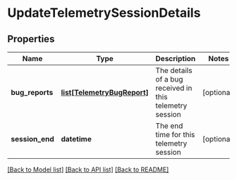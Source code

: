 # UpdateTelemetrySessionDetails

## Properties
Name | Type | Description | Notes
------------ | ------------- | ------------- | -------------
**bug_reports** | [**list[TelemetryBugReport]**](TelemetryBugReport.md) | The details of a bug received in this telemetry session | [optional] 
**session_end** | **datetime** | The end time for this telemetry session | [optional] 

[[Back to Model list]](../README.md#documentation-for-models) [[Back to API list]](../README.md#documentation-for-api-endpoints) [[Back to README]](../README.md)


